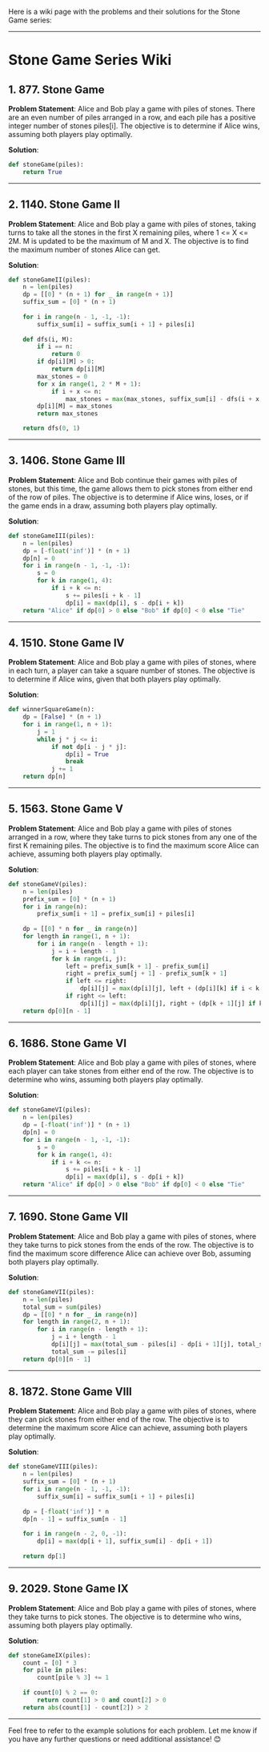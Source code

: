 Here is a wiki page with the problems and their solutions for the Stone Game series:

---

# Stone Game Series Wiki

## 1. 877. Stone Game

**Problem Statement**: 
Alice and Bob play a game with piles of stones. There are an even number of piles arranged in a row, and each pile has a positive integer number of stones piles[i]. The objective is to determine if Alice wins, assuming both players play optimally.

**Solution**:
```python
def stoneGame(piles):
    return True
```

---

## 2. 1140. Stone Game II

**Problem Statement**: 
Alice and Bob play a game with piles of stones, taking turns to take all the stones in the first X remaining piles, where 1 <= X <= 2M. M is updated to be the maximum of M and X. The objective is to find the maximum number of stones Alice can get.

**Solution**:
```python
def stoneGameII(piles):
    n = len(piles)
    dp = [[0] * (n + 1) for _ in range(n + 1)]
    suffix_sum = [0] * (n + 1)
    
    for i in range(n - 1, -1, -1):
        suffix_sum[i] = suffix_sum[i + 1] + piles[i]
    
    def dfs(i, M):
        if i == n:
            return 0
        if dp[i][M] > 0:
            return dp[i][M]
        max_stones = 0
        for x in range(1, 2 * M + 1):
            if i + x <= n:
                max_stones = max(max_stones, suffix_sum[i] - dfs(i + x, max(M, x)))
        dp[i][M] = max_stones
        return max_stones

    return dfs(0, 1)
```

---

## 3. 1406. Stone Game III

**Problem Statement**: 
Alice and Bob continue their games with piles of stones, but this time, the game allows them to pick stones from either end of the row of piles. The objective is to determine if Alice wins, loses, or if the game ends in a draw, assuming both players play optimally.

**Solution**:
```python
def stoneGameIII(piles):
    n = len(piles)
    dp = [-float('inf')] * (n + 1)
    dp[n] = 0
    for i in range(n - 1, -1, -1):
        s = 0
        for k in range(1, 4):
            if i + k <= n:
                s += piles[i + k - 1]
                dp[i] = max(dp[i], s - dp[i + k])
    return "Alice" if dp[0] > 0 else "Bob" if dp[0] < 0 else "Tie"
```

---

## 4. 1510. Stone Game IV

**Problem Statement**: 
Alice and Bob play a game with piles of stones, where in each turn, a player can take a square number of stones. The objective is to determine if Alice wins, given that both players play optimally.

**Solution**:
```python
def winnerSquareGame(n):
    dp = [False] * (n + 1)
    for i in range(1, n + 1):
        j = 1
        while j * j <= i:
            if not dp[i - j * j]:
                dp[i] = True
                break
            j += 1
    return dp[n]
```

---

## 5. 1563. Stone Game V

**Problem Statement**: 
Alice and Bob play a game with piles of stones arranged in a row, where they take turns to pick stones from any one of the first K remaining piles. The objective is to find the maximum score Alice can achieve, assuming both players play optimally.

**Solution**:
```python
def stoneGameV(piles):
    n = len(piles)
    prefix_sum = [0] * (n + 1)
    for i in range(n):
        prefix_sum[i + 1] = prefix_sum[i] + piles[i]
    
    dp = [[0] * n for _ in range(n)]
    for length in range(1, n + 1):
        for i in range(n - length + 1):
            j = i + length - 1
            for k in range(i, j):
                left = prefix_sum[k + 1] - prefix_sum[i]
                right = prefix_sum[j + 1] - prefix_sum[k + 1]
                if left <= right:
                    dp[i][j] = max(dp[i][j], left + (dp[i][k] if i < k else 0))
                if right <= left:
                    dp[i][j] = max(dp[i][j], right + (dp[k + 1][j] if k + 1 < j else 0))
    return dp[0][n - 1]
```

---

## 6. 1686. Stone Game VI

**Problem Statement**: 
Alice and Bob play a game with piles of stones, where each player can take stones from either end of the row. The objective is to determine who wins, assuming both players play optimally.

**Solution**:
```python
def stoneGameVI(piles):
    n = len(piles)
    dp = [-float('inf')] * (n + 1)
    dp[n] = 0
    for i in range(n - 1, -1, -1):
        s = 0
        for k in range(1, 4):
            if i + k <= n:
                s += piles[i + k - 1]
                dp[i] = max(dp[i], s - dp[i + k])
    return "Alice" if dp[0] > 0 else "Bob" if dp[0] < 0 else "Tie"
```

---

## 7. 1690. Stone Game VII

**Problem Statement**: 
Alice and Bob play a game with piles of stones, where they take turns to pick stones from the ends of the row. The objective is to find the maximum score difference Alice can achieve over Bob, assuming both players play optimally.

**Solution**:
```python
def stoneGameVII(piles):
    n = len(piles)
    total_sum = sum(piles)
    dp = [[0] * n for _ in range(n)]
    for length in range(2, n + 1):
        for i in range(n - length + 1):
            j = i + length - 1
            dp[i][j] = max(total_sum - piles[i] - dp[i + 1][j], total_sum - piles[j] - dp[i][j - 1])
            total_sum -= piles[i]
    return dp[0][n - 1]
```

---

## 8. 1872. Stone Game VIII

**Problem Statement**: 
Alice and Bob play a game with piles of stones, where they can pick stones from either end of the row. The objective is to determine the maximum score Alice can achieve, assuming both players play optimally.

**Solution**:
```python
def stoneGameVIII(piles):
    n = len(piles)
    suffix_sum = [0] * (n + 1)
    for i in range(n - 1, -1, -1):
        suffix_sum[i] = suffix_sum[i + 1] + piles[i]
    
    dp = [-float('inf')] * n
    dp[n - 1] = suffix_sum[n - 1]
    
    for i in range(n - 2, 0, -1):
        dp[i] = max(dp[i + 1], suffix_sum[i] - dp[i + 1])
    
    return dp[1]
```

---

## 9. 2029. Stone Game IX

**Problem Statement**: 
Alice and Bob play a game with piles of stones, where they take turns to pick stones. The objective is to determine who wins, assuming both players play optimally.

**Solution**:
```python
def stoneGameIX(piles):
    count = [0] * 3
    for pile in piles:
        count[pile % 3] += 1
    
    if count[0] % 2 == 0:
        return count[1] > 0 and count[2] > 0
    return abs(count[1] - count[2]) > 2
```

---

Feel free to refer to the example solutions for each problem. Let me know if you have any further questions or need additional assistance! 😊
